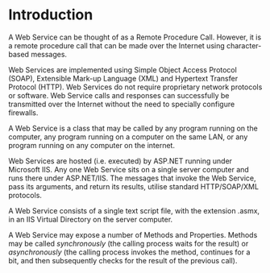 # Introduction

A Web Service can be thought of as a Remote Procedure Call. However, it is a remote procedure call that can be made over the Internet using character-based messages.

Web Services are implemented using Simple Object Access Protocol (SOAP), Extensible Mark-up Language (XML) and Hypertext Transfer Protocol (HTTP). Web Services do not require proprietary network protocols or software. Web Service calls and responses can successfully be transmitted over the Internet without the need to specially configure firewalls.

A Web Service is a class that may be called by any program running on the computer, any program running on a computer on the same LAN, or any program running on any computer on the internet.

Web Services are hosted (i.e. executed) by ASP.NET running under Microsoft IIS. Any one Web Service sits on a single server computer and runs there under ASP.NET/IIS. The messages that invoke the Web Service, pass its arguments, and return its results, utilise standard HTTP/SOAP/XML protocols.

A Web Service consists of a single text script file, with the extension .asmx, in an IIS Virtual Directory on the server computer.

A Web Service may expose a number of Methods and Properties. Methods may be called *synchronously* (the calling process waits for the result) or *asynchronously* (the calling process invokes the method, continues for a bit, and then subsequently checks for the result of the previous call).
